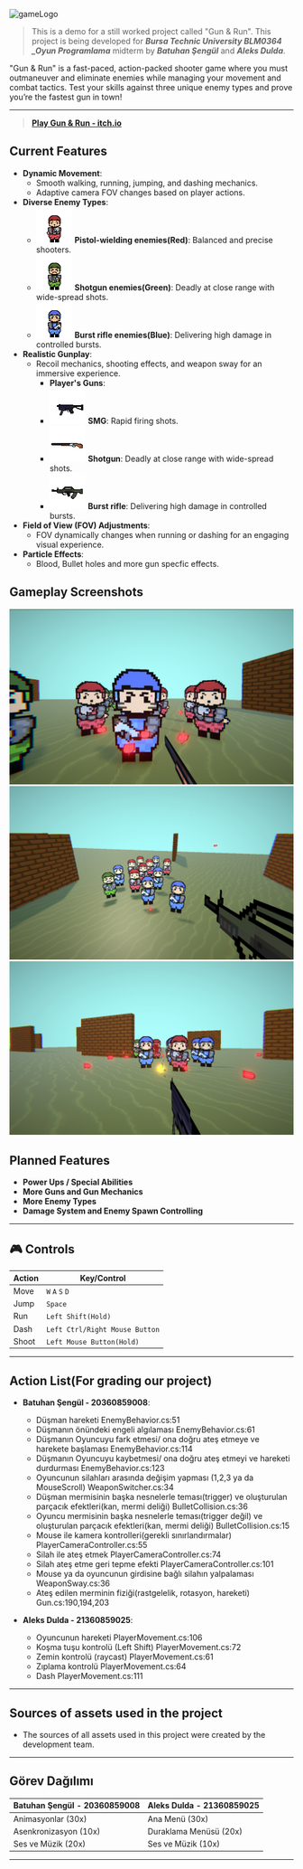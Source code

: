 ![gameLogo](https://img.itch.zone/aW1nLzE4Njk4NTExLnBuZw==/original/syhrON.png)
>This is a demo for a still worked project called "Gun & Run". This project is being developed for ***Bursa Technic University BLM0364 _Oyun Programlama*** midterm by ***Batuhan Şengül*** and ***Aleks Dulda***.

"Gun & Run" is a fast-paced, action-packed shooter game where you must outmaneuver and eliminate enemies while managing your movement and combat tactics. Test your skills against three unique enemy types and prove you’re the fastest gun in town!

---

> **[Play Gun & Run - itch.io](https://bathuchan.itch.io/gun-run)** 

## Current Features
- **Dynamic Movement**: 
  - Smooth walking, running, jumping, and dashing mechanics.
  - Adaptive camera FOV changes based on player actions.
- **Diverse Enemy Types**:
  - ![pistol-enemy](https://github.com/bathuchan/btu-gameprogramming-vize-Gun-and-Run/blob/main/Assets/AllFiles/Textures/pistol-soldier.png) **Pistol-wielding enemies(Red)**: Balanced and precise shooters.
  -  ![shotgun-enemy](https://github.com/bathuchan/btu-gameprogramming-vize-Gun-and-Run/blob/main/Assets/AllFiles/Textures/shotgun_soldier.png) **Shotgun enemies(Green)**: Deadly at close range with wide-spread shots.
  - ![burst-enemy](https://github.com/bathuchan/btu-gameprogramming-vize-Gun-and-Run/blob/main/Assets/AllFiles/Textures/ar-soldier.png)  **Burst rifle enemies(Blue)**: Delivering high damage in controlled bursts.
- **Realistic Gunplay**: 
  - Recoil mechanics, shooting effects, and weapon sway for an immersive experience.
    - **Player's Guns**: 
    -  ![smg](https://github.com/bathuchan/btu-gameprogramming-vize-Gun-and-Run/blob/main/Assets/AllFiles/Textures/smg.png) **SMG**: Rapid firing shots.
    - ![shotgun](https://github.com/bathuchan/btu-gameprogramming-vize-Gun-and-Run/blob/main/Assets/AllFiles/Textures/shotgun_db.png)  **Shotgun**: Deadly at close range with wide-spread shots.
    - ![ar](https://github.com/bathuchan/btu-gameprogramming-vize-Gun-and-Run/blob/main/Assets/AllFiles/Textures/ar.png)  **Burst rifle**: Delivering high damage in controlled bursts.
- **Field of View (FOV) Adjustments**:
  - FOV dynamically changes when running or dashing for an engaging visual experience.
- **Particle Effects**:
  - Blood, Bullet holes and more gun specfic effects.
## Gameplay Screenshots
![ss1](https://github.com/bathuchan/btu-gameprogramming-vize-Gun-and-Run/blob/main/Screenshots/ss1.png)
![ss2](https://github.com/bathuchan/btu-gameprogramming-vize-Gun-and-Run/blob/main/Screenshots/ss2.png)
![ss3](https://github.com/bathuchan/btu-gameprogramming-vize-Gun-and-Run/blob/main/Screenshots/ss3.png)

## Planned Features
- **Power Ups / Special Abilities**
- **More Guns and Gun Mechanics**
- **More Enemy Types**
- **Damage System and Enemy Spawn Controlling**
---

## 🎮 Controls

| Action           | Key/Control        |
|-------------------|--------------------|
| Move             | `W` `A` `S` `D`    |
| Jump             | `Space`            |
| Run              | `Left Shift(Hold)`       |
| Dash             | `Left Ctrl/Right Mouse Button`|
| Shoot            | `Left Mouse Button(Hold)`|

---
## Action List(For grading our project)
- **Batuhan Şengül - 20360859008**: 
    - Düşman hareketi EnemyBehavior.cs:51
    - Düşmanın önündeki engeli algılaması EnemyBehavior.cs:61
    - Düşmanın Oyuncuyu fark etmesi/ ona doğru ateş etmeye ve harekete başlaması EnemyBehavior.cs:114
    - Düşmanın Oyuncuyu kaybetmesi/ ona doğru ateş etmeyi ve hareketi durdurması EnemyBehavior.cs:123
    - Oyuncunun silahları arasında değişim yapması (1,2,3 ya da MouseScroll) WeaponSwitcher.cs:34
    - Düşman mermisinin başka nesnelerle teması(trigger) ve oluşturulan parçacık efektleri(kan, mermi deliği) BulletCollision.cs:36
    - Oyuncu mermisinin başka nesnelerle teması(trigger değil) ve oluşturulan parçacık efektleri(kan, mermi deliği) BulletCollision.cs:15
    - Mouse ile kamera kontrolleri(gerekli sınırlandırmalar) PlayerCameraController.cs:55
    - Silah ile ateş etmek PlayerCameraController.cs:74
    - Silah ateş etme geri tepme efekti PlayerCameraController.cs:101
    - Mouse ya da oyuncunun girdisine bağlı silahın yalpalaması WeaponSway.cs:36
    - Ateş edilen merminin fiziği(rastgelelik, rotasyon, hareketi) Gun.cs:190,194,203
        
- **Aleks Dulda - 21360859025**: 
    - Oyuncunun hareketi PlayerMovement.cs:106
    - Koşma tuşu kontrolü (Left Shift) PlayerMovement.cs:72
    - Zemin kontrolü (raycast) PlayerMovement.cs:61
    - Zıplama kontrolü PlayerMovement.cs:64
    - Dash PlayerMovement.cs:111
---

## Sources of assets used in the project
- The sources of all assets used in this project were created by the development team.
  
---

##  Görev Dağılımı

| **Batuhan Şengül - 20360859008** | **Aleks Dulda - 21360859025** |
|-------------------|--------------------|
| Animasyonlar (30x) | Ana Menü (30x) |
| Asenkronizasyon (10x) | Duraklama Menüsü (20x) |
| Ses ve Müzik (20x) | Ses ve Müzik (10x) |

---


